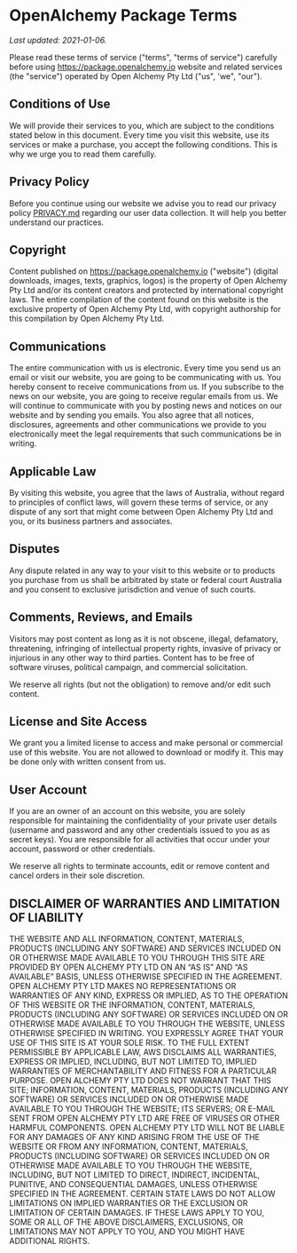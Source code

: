 # OpenAlchemy Package Terms

_Last updated: 2021-01-06._

Please read these terms of service ("terms", "terms of service") carefully
before using <https://package.openalchemy.io> website and related services
(the "service") operated by Open Alchemy Pty Ltd ("us", 'we", "our").

## Conditions of Use

We will provide their services to you, which are subject to the conditions
stated below in this document. Every time you visit this website, use its
services or make a purchase, you accept the following conditions. This is why
we urge you to read them carefully.

## Privacy Policy

Before you continue using our website we advise you to read our privacy policy
[PRIVACY.md](PRIVACY.md) regarding our user data collection. It will help you
better understand our practices.

## Copyright

Content published on <https://package.openalchemy.io> ("website") (digital
downloads, images, texts, graphics, logos) is the property of Open Alchemy Pty
Ltd and/or its content creators and protected by international copyright laws.
The entire compilation of the content found on this website is the exclusive
property of Open Alchemy Pty Ltd, with copyright authorship for this
compilation by Open Alchemy Pty Ltd.

## Communications

The entire communication with us is electronic. Every time you send us an email
or visit our website, you are going to be communicating with us. You hereby
consent to receive communications from us. If you subscribe to the news on our
website, you are going to receive regular emails from us. We will continue to
communicate with you by posting news and notices on our website and by sending
you emails. You also agree that all notices, disclosures, agreements and other
communications we provide to you electronically meet the legal requirements
that such communications be in writing.

## Applicable Law

By visiting this website, you agree that the laws of Australia, without regard
to principles of conflict laws, will govern these terms of service, or any
dispute of any sort that might come between Open Alchemy Pty Ltd and you, or
its business partners and associates.

## Disputes

Any dispute related in any way to your visit to this website or to products you
purchase from us shall be arbitrated by state or federal court Australia and
you consent to exclusive jurisdiction and venue of such courts.

## Comments, Reviews, and Emails

Visitors may post content as long as it is not obscene, illegal, defamatory,
threatening, infringing of intellectual property rights, invasive of privacy or
injurious in any other way to third parties. Content has to be free of software
viruses, political campaign, and commercial solicitation.

We reserve all rights (but not the obligation) to remove and/or edit such
content.

## License and Site Access

We grant you a limited license to access and make personal or commercial use of
this website. You are not allowed to download or modify it. This may be done
only with written consent from us.

## User Account

If you are an owner of an account on this website, you are solely responsible
for maintaining the confidentiality of your private user details (username and
password and any other credentials issued to you as as secret keys). You are
responsible for all activities that occur under your account, password or other
credentials.

We reserve all rights to terminate accounts, edit or remove content and cancel
orders in their sole discretion.

## DISCLAIMER OF WARRANTIES AND LIMITATION OF LIABILITY

THE WEBSITE AND ALL INFORMATION, CONTENT, MATERIALS, PRODUCTS (INCLUDING ANY
SOFTWARE) AND SERVICES INCLUDED ON OR OTHERWISE MADE AVAILABLE TO YOU THROUGH
THIS SITE ARE PROVIDED BY OPEN ALCHEMY PTY LTD ON AN “AS IS” AND “AS AVAILABLE”
BASIS, UNLESS OTHERWISE SPECIFIED IN THE AGREEMENT. OPEN ALCHEMY PTY LTD MAKES
NO REPRESENTATIONS OR WARRANTIES OF ANY KIND, EXPRESS OR IMPLIED, AS TO THE
OPERATION OF THIS WEBSITE OR THE INFORMATION, CONTENT, MATERIALS, PRODUCTS
(INCLUDING ANY SOFTWARE) OR SERVICES INCLUDED ON OR OTHERWISE MADE AVAILABLE TO
YOU THROUGH THE WEBSITE, UNLESS OTHERWISE SPECIFIED IN WRITING. YOU EXPRESSLY
AGREE THAT YOUR USE OF THIS SITE IS AT YOUR SOLE RISK. TO THE FULL EXTENT
PERMISSIBLE BY APPLICABLE LAW, AWS DISCLAIMS ALL WARRANTIES, EXPRESS OR
IMPLIED, INCLUDING, BUT NOT LIMITED TO, IMPLIED WARRANTIES OF MERCHANTABILITY
AND FITNESS FOR A PARTICULAR PURPOSE. OPEN ALCHEMY PTY LTD DOES NOT WARRANT
THAT THIS SITE; INFORMATION, CONTENT, MATERIALS, PRODUCTS (INCLUDING ANY
SOFTWARE) OR SERVICES INCLUDED ON OR OTHERWISE MADE AVAILABLE TO YOU THROUGH
THE WEBSITE; ITS SERVERS; OR E-MAIL SENT FROM OPEN ALCHEMY PTY LTD ARE FREE OF
VIRUSES OR OTHER HARMFUL COMPONENTS. OPEN ALCHEMY PTY LTD WILL NOT BE LIABLE
FOR ANY DAMAGES OF ANY KIND ARISING FROM THE USE OF THE WEBSITE OR FROM ANY
INFORMATION, CONTENT, MATERIALS, PRODUCTS (INCLUDING SOFTWARE) OR SERVICES
INCLUDED ON OR OTHERWISE MADE AVAILABLE TO YOU THROUGH THE WEBSITE, INCLUDING,
BUT NOT LIMITED TO DIRECT, INDIRECT, INCIDENTAL, PUNITIVE, AND CONSEQUENTIAL
DAMAGES, UNLESS OTHERWISE SPECIFIED IN THE AGREEMENT. CERTAIN STATE LAWS DO NOT
ALLOW LIMITATIONS ON IMPLIED WARRANTIES OR THE EXCLUSION OR LIMITATION OF
CERTAIN DAMAGES. IF THESE LAWS APPLY TO YOU, SOME OR ALL OF THE ABOVE
DISCLAIMERS, EXCLUSIONS, OR LIMITATIONS MAY NOT APPLY TO YOU, AND YOU MIGHT
HAVE ADDITIONAL RIGHTS.
